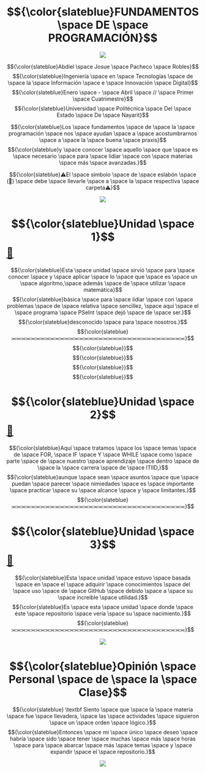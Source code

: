 # $${\color{slateblue}FUNDAMENTOS \space DE \space PROGRAMACIÓN}$$

<p align="center">
  <img src="https://www.gifcen.com/wp-content/uploads/2023/07/neon-gif-6.gif" />
</p>

$${\color{slateblue}Abdiel \space Josue \space Pacheco \space Robles}$$
$${\color{slateblue}Ingeniería \space en \space Tecnologías \space de \space la \space Información \space e \space Innovación \space Digital}$$
$${\color{slateblue}Enero \space - \space Abril \space // \space Primer \space Cuatrimestre}$$
$${\color{slateblue}Universidad \space Politécnica \space Del \space Estado \space De \space Nayarit}$$

$${\color{slateblue}Los \space fundamentos \space de \space la \space programación \space nos \space ayudan \space a \space acostumbrarnos \space a \space la \space buena \space praxis}$$
$${\color{slateblue}y \space conocer \space aquello \space que \space es \space necesario \space para \space lidiar \space con \space materias \space más \space avanzadas.}$$

$${\color{slateblue}⚠El \space símbolo \space de \space eslabón \space (🔗) \space debe \space llevarle \space a \space la \space respectiva \space carpeta⚠}$$

<p align="center">
  <img src="https://64.media.tumblr.com/29c2300112f418abf48aed3eecfbca67/28464d141a2152c3-0d/s1280x1920/29012ceab8b0f29fe33ca5f1639397cabca0ed23.gifv" />
</p>


# $${\color{slateblue}Unidad \space 1}$$ [ 🔗 ](https://github.com/W1nso1/FundProgr_UPEN_AP/tree/main/U1%20)

$${\color{slateblue}Esta \space unidad \space sirvió \space para \space conocer \space y \space aplicar \space lo \space que \space es \space un \space algoritmo,\space además \space de \space utilizar \space matemática}$$
$${\color{slateblue}básica \space para \space lidiar \space con \space problemas \space de \space relativa \space sencillez, \space aquí \space el \space programa \space PSeInt \space dejó \space de \space ser.}$$
$${\color{slateblue}desconocido \space para \space nosotros.}$$
$${\color{slateblue}⫘⫘⫘⫘⫘⫘⫘⫘⫘⫘⫘⫘⫘⫘⫘⫘⫘⫘⫘⫘⫘⫘⫘⫘⫘⫘⫘⫘⫘⫘⫘⫘⫘⫘⫘⫘}$$
$${\color{slateblue}}$$
$${\color{slateblue}}$$
$${\color{slateblue}}$$
$${\color{slateblue}}$$

# $${\color{slateblue}Unidad \space 2}$$ [ 🔗 ](https://github.com/W1nso1/FundProgr_UPEN_AP/tree/main/U2)

$${\color{slateblue}Aquí \space tratamos \space los \space temas \space de \space FOR, \space IF \space Y \space WHILE \space como \space parte \space de \space nuestro \space aprendizaje \space dentro \space de \space la \space carrera \space de \space ITIID,}$$
$${\color{slateblue}aunque \space sean \space asuntos \space que \space puedan \space parecer \space nimiedades \space es \space importante \space practicar \space su \space alcance \space y \space limitantes.}$$
$${\color{slateblue}⫘⫘⫘⫘⫘⫘⫘⫘⫘⫘⫘⫘⫘⫘⫘⫘⫘⫘⫘⫘⫘⫘⫘⫘⫘⫘⫘⫘⫘⫘⫘⫘⫘⫘⫘⫘}$$

# $${\color{slateblue}Unidad \space 3}$$ [ 🔗 ](https://github.com/W1nso1/FundProgr_UPEN_AP/tree/main/U3)

$${\color{slateblue}Esta \space unidad \space estuvo \space basada \space en \space el \space adquirir \space conocimientos \space del \space uso \space de \space GitHub \space debido \space a \space su \space increible \space utilidad.}$$
$${\color{slateblue}Es \space esta \space unidad \space donde \space éste \space repositorio \space vería \space su \space nacimiento.}$$
$${\color{slateblue}⫘⫘⫘⫘⫘⫘⫘⫘⫘⫘⫘⫘⫘⫘⫘⫘⫘⫘⫘⫘⫘⫘⫘⫘⫘⫘⫘⫘⫘⫘⫘⫘⫘⫘⫘⫘}$$


<p align="center">
  <img src="https://64.media.tumblr.com/29c2300112f418abf48aed3eecfbca67/28464d141a2152c3-0d/s1280x1920/29012ceab8b0f29fe33ca5f1639397cabca0ed23.gifv" />
</p>

# $${\color{slateblue}Opinión \space Personal \space de \space la \space Clase}$$
$${\color{slateblue} \textbf Siento \space que \space la \space materia \space fue \space llevadera, \space las \space actividades \space siguieron \space un \space orden \space lógico.}$$
$${\color{slateblue}Entonces \space mi  \space único \space deseo \space habría \space sido \space tener \space muchas \space más \space horas \space para \space abarcar \space más \space temas \space y \space expandir \space el \space repositorio.}$$

<p align="center">
  <img src="https://i.pinimg.com/736x/66/5c/67/665c67b67818fedeae9f0c7eb0c9882b.jpg" />
</p>
